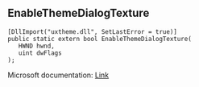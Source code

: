 ## EnableThemeDialogTexture

```
[DllImport("uxtheme.dll", SetLastError = true)]
public static extern bool EnableThemeDialogTexture(
   HWND hwnd,
   uint dwFlags
);
```

Microsoft documentation: [Link](https://docs.microsoft.com/en-us/windows/win32/api/uxtheme/nf-uxtheme-enablethemedialogtexture)
